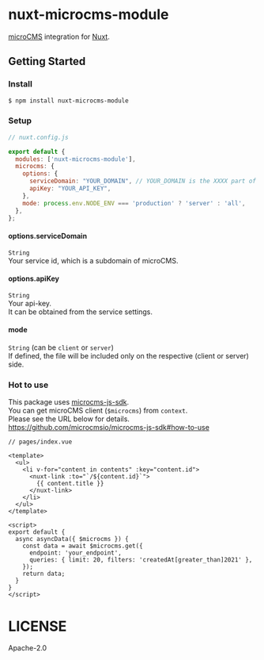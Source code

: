 # nuxt-microcms-module
[microCMS](https://microcms.io) integration for [Nuxt](https://nuxtjs.org/).

## Getting Started

### Install

```bash
$ npm install nuxt-microcms-module
```

### Setup

```javascript
// nuxt.config.js

export default {
  modules: ['nuxt-microcms-module'],
  microcms: {
    options: {
      serviceDomain: "YOUR_DOMAIN", // YOUR_DOMAIN is the XXXX part of XXXX.microcms.io
      apiKey: "YOUR_API_KEY",
    },
    mode: process.env.NODE_ENV === 'production' ? 'server' : 'all',
  },
};
```

#### options.serviceDomain
`String`  
Your service id, which is a subdomain of microCMS.

#### options.apiKey
`String`  
Your api-key.  
It can be obtained from the service settings. 

#### mode
`String` (can be `client` or `server`)  
If defined, the file will be included only on the respective (client or server) side.

### Hot to use
This package uses [microcms-js-sdk](https://github.com/microcmsio/microcms-js-sdk).  
You can get microCMS client (`$microcms`) from `context`.  
Please see the URL below for details.  
https://github.com/microcmsio/microcms-js-sdk#how-to-use

```vue
// pages/index.vue

<template>
  <ul>
    <li v-for="content in contents" :key="content.id">
      <nuxt-link :to="`/${content.id}`">
        {{ content.title }}
      </nuxt-link>
    </li>
  </ul>
</template>

<script>
export default {
  async asyncData({ $microcms }) {
    const data = await $microcms.get({
      endpoint: 'your_endpoint',
      queries: { limit: 20, filters: 'createdAt[greater_than]2021' },
    });
    return data;
  }
}
</script>
```

# LICENSE

Apache-2.0
